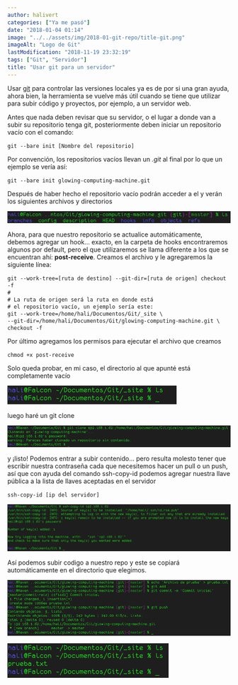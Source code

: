 ```yaml
---
author: halivert
categories: ["Ya me pasó"]
date: "2018-01-04 01:14"
image: "../../assets/img/2018-01-git-repo/title-git.png"
imageAlt: "Logo de Git"
lastModification: "2018-11-19 23:32:19"
tags: ["Git", "Servidor"]
title: "Usar git para un servidor"
---
```


Usar [git][1] para controlar las versiones locales ya es de por si una gran
ayuda, ahora bien, la herramienta se vuelve más útil cuando se tiene que
utilizar para subir código y proyectos, por ejemplo, a un servidor web.

<!-- Seguir leyendo -->

Antes que nada deben revisar que su servidor, o el lugar a donde van a subir su
repositorio tenga git, posteriormente deben iniciar un repositorio vacío con el
comando:

```shell
git --bare init [Nombre del repositorio]
```

Por convención, los repositorios vacíos llevan un _.git_ al final por lo que un
ejemplo se
vería así:

```shell
git --bare init glowing-computing-machine.git
```

Después de haber hecho el repositorio vacío podrán acceder a el y verán los
siguientes archivos y directorios

![ls bare repo](../../assets/img/2018-01-git-repo/ls-bare-repo.png)

Ahora, para que nuestro repositorio se actualice automáticamente, debemos
agregar un hook... exacto, en la carpeta de hooks encontraremos algunos por
default, pero el que utilizaremos se llama diferente a los que se encuentran
ahí: **post-receive**.
Creamos el archivo y le agregaremos la siguiente línea:

```shell
git --work-tree=[ruta de destino] --git-dir=[ruta de origen] checkout -f
#
# La ruta de origen será la ruta en donde está
# el repositorio vacío, un ejemplo sería este:
git --work-tree=/home/hali/Documentos/Git/_site \
--git-dir=/home/hali/Documentos/Git/glowing-computing-machine.git \
checkout -f
```

Por último agregamos los permisos para ejecutar el archivo que creamos

```shell
chmod +x post-receive
```

Solo queda probar, en mi caso, el directorio al que apunté está completamente
vacío

![ls site](../../assets/img/2018-01-git-repo/ls-site.png)

luego haré un git clone

![ls glowing local](../../assets/img/2018-01-git-repo/ls-glowing-local.png)

y ¡listo! Podemos entrar a subir contenido... pero resulta molesto tener que
escribir nuestra contraseña cada que necesitemos hacer un pull o un push, así
que con ayuda del comando ssh-copy-id podemos agregar nuestra llave pública a la
lista de llaves aceptadas en el servidor

```shell
ssh-copy-id [ip del servidor]
```

![Resultado del comando ssh-copy-id](../../assets/img/2018-01-git-repo/ssh-copy-id.png)

Así podemos subir codigo a nuestro repo y este se copiará automáticamente en el
directorio que elegimos.

![Resultado del commit inicial](../../assets/img/2018-01-git-repo/commit-inicial.png)

![Resultado del commit en el sitio remoto](../../assets/img/2018-01-git-repo/ls-site-commit.png)

[1]: https://git-scm.com
